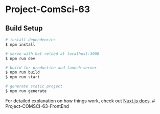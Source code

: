 # Project-ComSci-63

## Build Setup

```bash
# install dependencies
$ npm install

# serve with hot reload at localhost:3000
$ npm run dev

# build for production and launch server
$ npm run build
$ npm run start

# generate static project
$ npm run generate
```

For detailed explanation on how things work, check out [Nuxt.js docs](https://nuxtjs.org).
#   P r o j e c t - C O M S C I - 6 3 - F r o n t E n d  
 